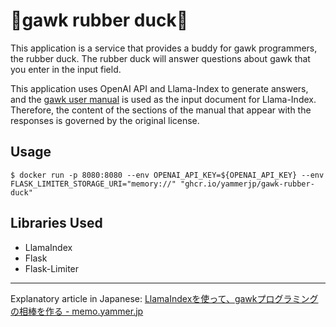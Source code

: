 # 🐥gawk rubber duck🐥

This application is a service that provides a buddy for gawk programmers, the rubber duck. The rubber duck will answer questions about gawk that you enter in the input field.

This application uses OpenAI API and Llama-Index to generate answers, and the <a href="https://www.gnu.org/software/gawk/manual/" target="_blank">gawk user manual</a> is used as the input document for Llama-Index. Therefore, the content of the sections of the manual that appear with the responses is governed by the original license.

## Usage

```shell
$ docker run -p 8080:8080 --env OPENAI_API_KEY=${OPENAI_API_KEY} --env FLASK_LIMITER_STORAGE_URI="memory://" "ghcr.io/yammerjp/gawk-rubber-duck"
```

## Libraries Used

- LlamaIndex
- Flask
- Flask-Limiter

---

Explanatory article in Japanese: [LlamaIndexを使って、gawkプログラミングの相棒を作る - memo.yammer.jp](https://memo.yammer.jp/posts/gawk-rubber-duck)
